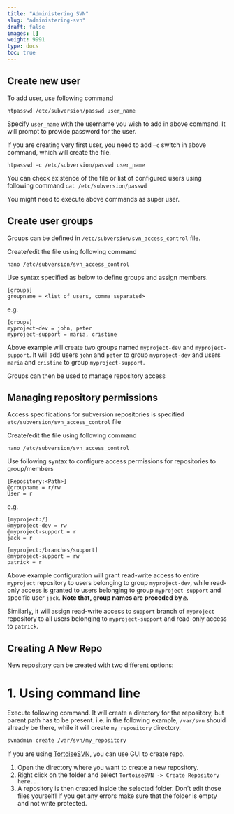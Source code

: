 ```yaml
---
title: "Administering SVN"
slug: "administering-svn"
draft: false
images: []
weight: 9991
type: docs
toc: true
---
```


## Create new user
To add user, use following command

`htpasswd /etc/subversion/passwd user_name`

Specify `user_name` with the username you wish to add in above command. It will prompt to provide password for the user. 

If you are creating very first user, you need to add `–c` switch in above command, which will create the file.

`htpasswd -c /etc/subversion/passwd user_name`

You can check existence of the file or list of configured users using following command
`cat /etc/subversion/passwd`

You might need to execute above commands as super user.

## Create user groups
Groups can be defined in `/etc/subversion/svn_access_control` file.

Create/edit the file using following command

`nano /etc/subversion/svn_access_control`

Use syntax specified as below to define groups and assign members.

```
[groups]
groupname = <list of users, comma separated>
```

e.g.
```
[groups]
myproject-dev = john, peter
myproject-support = maria, cristine
```

Above example will create two groups named `myproject-dev` and `myproject-support`. It will add users `john` and `peter` to group `myproject-dev` and users `maria` and `cristine` to group `myproject-support`.

Groups can then be used to manage repository access

## Managing repository permissions
Access specifications for subversion repositories is specified `etc/subversion/svn_access_control` file

Create/edit the file using following command

`nano /etc/subversion/svn_access_control`

Use following syntax to configure access permissions for repositories to group/members

```
[Repository:<Path>]
@groupname = r/rw
User = r
```

e.g. 

```
[myproject:/]
@myproject-dev = rw
@myproject-support = r
jack = r
            
[myproject:/branches/support]
@myproject-support = rw
patrick = r
```

Above example configuration will grant read-write access to entire `myproject` repository to users belonging to group `myproject-dev`, while read-only access is granted to users belonging to group `myproject-support` and specific user `jack`. 
**Note that, group names are preceded by `@`.**

Similarly, it will assign read-write access to `support` branch of `myproject` repository to all users belonging to `myproject-support` and read-only access to `patrick`.

## Creating A New Repo
New repository can be created with two different options:

# 1. Using command line

Execute following command. It will create a directory for the repository, but parent path has to be present. i.e. in the following example, `/var/svn` should already be there, while it will create `my_repository` directory.

```bash
svnadmin create /var/svn/my_repository
```

If you are using [TortoiseSVN](https://tortoisesvn.net/), you can use GUI to create repo.

 1. Open the directory where you want to create a new repository.
 2. Right click on the folder and select `TortoiseSVN -> Create Repository here...`
 3. A repository is then created inside the selected folder. Don't edit those files yourself! If you get any errors make sure that the folder is empty and not write protected.

